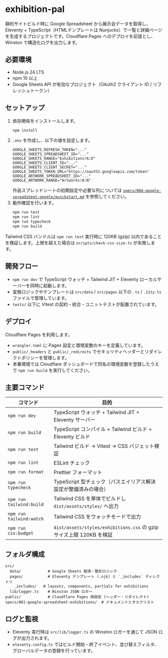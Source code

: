 # exhibition-pal

静的サイトビルド時に Google Spreadsheet から展示会データを取得し、Eleventy + TypeScript（HTMLテンプレートは Nunjucks）で一覧と詳細ページを生成するプロジェクトです。Cloudflare Pages へのデプロイを前提とし、Winston で構造化ログを出力します。

## 必要環境

- Node.js 24 LTS
- npm 10 以上
- Google Sheets API が有効なプロジェクト（OAuth2 クライアント ID / リフレッシュトークン）

## セットアップ

1. 依存関係をインストールします。
   ```bash
   npm install
   ```
2. `.env` を作成し、以下の値を設定します。
   ```dotenv
   GOOGLE_SHEETS_REFRESH_TOKEN="..."
   GOOGLE_SHEETS_SPREADSHEET_ID="..."
   GOOGLE_SHEETS_RANGE="Exhibitions!A:O"
   GOOGLE_SHEETS_CLIENT_ID="..."
   GOOGLE_SHEETS_CLIENT_SECRET="..."
   GOOGLE_SHEETS_TOKEN_URL="https://oauth2.googleapis.com/token"
   GOOGLE_ARTWORK_SPREADSHEET_ID="..."
   GOOGLE_ARTWORK_RANGE="Artworks!A:N"
   ```
   作品スプレッドシートの初期設定や必要な列については [`specs/004-google-spreadsheet-google/quickstart.md`](specs/004-google-spreadsheet-google/quickstart.md) を参照してください。
3. 動作確認を行います。
   ```bash
   npm run test
   npm run lint
   npm run typecheck
   npm run build
   ```
Tailwind CSS バンドルは `npm run test` 実行時に 120KB (gzip) 以内であることを検証します。上限を超えた場合は `scripts/check-css-size.ts` が失敗します。

## 開発フロー

- `npm run dev` で TypeScript ウォッチ + Tailwind JIT + Eleventy ローカルサーバーを同時に起動します。
- 変換ロジックやテンプレートは `src/data` / `src/pages` 以下の `.ts` / `.11ty.ts` ファイルで管理しています。
- `tests/` 以下に Vitest の契約・統合・ユニットテストが配置されています。

## デプロイ

Cloudflare Pages を利用します。

- `wrangler.toml` に Pages 設定と環境変数のキーを定義しています。
- `public/_headers` と `public/_redirects` でセキュリティヘッダーとリダイレクトポリシーを管理します。
- 本番環境では Cloudflare ダッシュボードで同名の環境変数を登録したうえで `npm run build` を実行してください。

## 主要コマンド

| コマンド            | 目的                                                            |
| ------------------- | --------------------------------------------------------------- |
| `npm run dev`       | TypeScript ウォッチ + Tailwind JIT + Eleventy サーバー          |
| `npm run build`     | TypeScript コンパイル + Tailwind ビルド + Eleventy ビルド        |
| `npm run test`      | Tailwind ビルド → Vitest → CSS バジェット検証                   |
| `npm run lint`      | ESLint チェック                                                 |
| `npm run format`    | Prettier フォーマット                                           |
| `npm run typecheck` | TypeScript 型チェック（パスエイリアス解決設定が整備済みの場合） |
| `npm run tailwind:build` | Tailwind CSS を単体でビルドし `dist/assets/styles/` へ出力 |
| `npm run tailwind:watch` | Tailwind CSS をウォッチモードで出力                           |
| `npm run css:budget` | `dist/assets/styles/exhibitions.css` の gzip サイズ上限 120KB を検証 |

## フォルダ構成

```
src/
  data/            # Google Sheets 取得・整形ロジック
  pages/           # Eleventy テンプレート (.njk) と `_includes` ディレクトリ
    _includes/   # layouts, components, partials for exhibitions
  lib/logger.ts    # Winston JSON ロガー
public/            # Cloudflare Pages 用設定 (ヘッダー・リダイレクト)
specs/001-google-spreadsheet-exhibitions/  # ドキュメントとタスクリスト
```

## ログと監視

- Eleventy 実行時は `src/lib/logger.ts` の Winston ロガーを通じて JSON ログが出力されます。
- `eleventy.config.ts` ではビルド開始・終了イベント、並び替えフィルタ、グローバルデータの登録を行っています。
